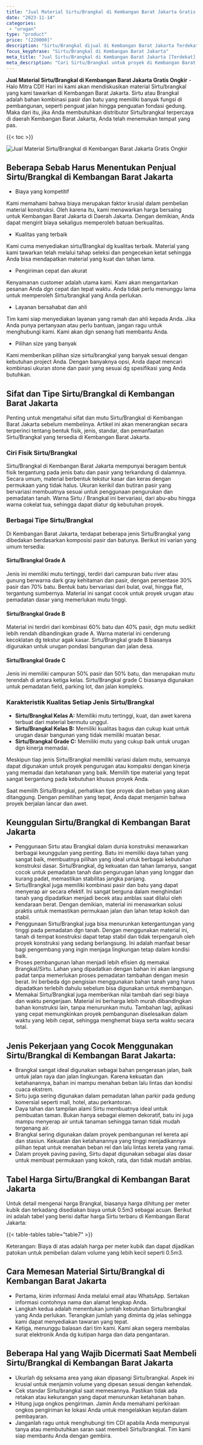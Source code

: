 ```yaml
---
title: "Jual Material Sirtu/Brangkal di Kembangan Barat Jakarta Gratis Ongkir"
date: "2023-11-14"
categories:
 - "urugan"
type: "product"
price: "[220000]"
description: "Sirtu/Brangkal dijual di Kembangan Barat Jakarta Terdekat. Sirtu/Brangkal ini sering dipakai dalam proyek konstruksi sebagai bahan urukan yang kokoh dan tahan lama. Kontak kami untuk mendapatkan informasi lebih lanjut."
focus_keyphrase: "Sirtu/Brangkal di Kembangan Barat Jakarta"
meta_title: "Jual Sirtu/Brangkal di Kembangan Barat Jakarta [Terdekat] - CDI"
meta_description: "Cari Sirtu/Brangkal untuk proyek di Kembangan Barat Jakarta? Kami memiliki Sirtu/Brangkal berkualitas untuk material pengurukan. Dapatkan penawaran terbaik sekarang."
---
```


**Jual Material Sirtu/Brangkal di Kembangan Barat Jakarta Gratis Ongkir** - Halo Mitra CDI! Hari ini kami akan mendiskusikan material Sirtu/brangkal yang kami tawarkan di Kembangan Barat Jakarta. Sirtu atau Brangkal adalah bahan kombinasi pasir dan batu yang memiliki banyak fungsi di pembangunan, seperti penguat jalan hingga penguatan fondasi gedung. Maka dari itu, jika Anda membutuhkan distributor Sirtu/brangkal terpercaya di daerah Kembangan Barat Jakarta, Anda telah menemukan tempat yang pas.

{{< toc >}}

![Jual Material Sirtu/Brangkal di Kembangan Barat Jakarta Gratis Ongkir](/images/urugan/sirtu-urug-23.jpg)

## Beberapa Sebab Harus Menentukan Penjual Sirtu/Brangkal di Kembangan Barat Jakarta

*   Biaya yang kompetitif

Kami memahami bahwa biaya merupakan faktor krusial dalam pembelian material konstruksi. Oleh karena itu, kami menawarkan harga bersaing untuk Kembangan Barat Jakarta di Daerah Jakarta. Dengan demikian, Anda dapat mengirit biaya sekaligus memperoleh batuan berkualitas.
*   Kualitas yang terbaik

Kami cuma menyediakan sirtu/Brangkal dg kualitas terbaik. Material yang kami tawarkan telah melalui tahap seleksi dan pengecekan ketat sehingga Anda bisa mendapatkan material yang kuat dan tahan lama.
*   Pengiriman cepat dan akurat

Kenyamanan customer adalah utama kami. Kami akan mengantarkan pesanan Anda dgn cepat dan tepat waktu. Anda tidak perlu menunggu lama untuk memperoleh Sirtu/brangkal yang Anda perlukan.
*   Layanan bersahabat dan ahli

Tim kami siap menyediakan layanan yang ramah dan ahli kepada Anda. Jika Anda punya pertanyaan atau perlu bantuan, jangan ragu untuk menghubungi kami. Kami akan dgn senang hati membantu Anda.
*   Pilihan size yang banyak

Kami memberikan pilihan size sirtu/brangkal yang banyak sesuai dengan kebutuhan project Anda. Dengan banyaknya opsi, Anda dapat mencari kombinasi ukuran stone dan pasir yang sesuai dg spesifikasi yang Anda butuhkan.

## Sifat dan Tipe Sirtu/Brangkal di Kembangan Barat Jakarta

Penting untuk mengetahui sifat dan mutu Sirtu/Brangkal di Kembangan Barat Jakarta sebelum membelinya. Artikel ini akan menerangkan secara terperinci tentang bentuk fisik, jenis, standar, dan pemanfaatan Sirtu/Brangkal yang tersedia di Kembangan Barat Jakarta.

### Ciri Fisik Sirtu/Brangkal

Sirtu/Brangkal di Kembangan Barat Jakarta mempunyai beragam bentuk fisik tergantung pada jenis batu dan pasir yang terkandung di dalamnya. Secara umum, material berbentuk tekstur kasar dan keras dengan permukaan yang tidak halus. Ukuran kerikil dan butiran pasir yang bervariasi membuatnya sesuai untuk penggunaan pengurukan dan pemadatan tanah. Warna Sirtu / Brangkal ini bervariasi, dari abu-abu hingga warna cokelat tua, sehingga dapat diatur dg kebutuhan proyek.

### Berbagai Tipe Sirtu/Brangkal

Di Kembangan Barat Jakarta, terdapat beberapa jenis Sirtu/Brangkal yang dibedakan berdasarkan komposisi pasir dan batunya. Berikut ini varian yang umum tersedia:

#### Sirtu/Brangkal Grade A

Jenis ini memiliki mutu tertinggi, terdiri dari campuran batu river atau gunung berwarna dark gray kehitaman dan pasir, dengan persentase 30% pasir dan 70% batu. Bentuk batu bervariasi dari bulat, oval, hingga flat, tergantung sumbernya. Material ini sangat cocok untuk proyek urugan atau pemadatan dasar yang memerlukan mutu tinggi.

#### Sirtu/Brangkal Grade B

Material ini terdiri dari kombinasi 60% batu dan 40% pasir, dgn mutu sedikit lebih rendah dibandingkan grade A. Warna material ini cenderung kecoklatan dg tekstur agak kasar. Sirtu/Brangkal grade B biasanya digunakan untuk urugan pondasi bangunan dan jalan desa.

#### Sirtu/Brangkal Grade C

Jenis ini memiliki campuran 50% pasir dan 50% batu, dan merupakan mutu terendah di antara ketiga kelas. Sirtu/Brangkal grade C biasanya digunakan untuk pemadatan field, parking lot, dan jalan kompleks.

### Karakteristik Kualitas Setiap Jenis Sirtu/Brangkal

*   **Sirtu/Brangkal Kelas A:** Memiliki mutu tertinggi, kuat, dan awet karena terbuat dari material bermutu unggul.
*   **Sirtu/Brangkal Kelas B:** Memiliki kualitas bagus dan cukup kuat untuk urugan dasar bangunan yang tidak memiliki muatan besar.
*   **Sirtu/Brangkal Grade C:** Memiliki mutu yang cukup baik untuk urugan dgn kinerja memadai.

Meskipun tiap jenis Sirtu/Brangkal memiliki variasi dalam mutu, semuanya dapat digunakan untuk proyek pengurugan atau kompaksi dengan kinerja yang memadai dan ketahanan yang baik. Memilih tipe material yang tepat sangat bergantung pada kebutuhan khusus proyek Anda.

Saat memilih Sirtu/Brangkal, perhatikan tipe proyek dan beban yang akan ditanggung. Dengan pemilihan yang tepat, Anda dapat menjamin bahwa proyek berjalan lancar dan awet.

## Keunggulan Sirtu/Brangkal di Kembangan Barat Jakarta

*   Penggunaan Sirtu atau Brangkal dalam dunia konstruksi menawarkan berbagai keunggulan yang penting. Batu ini memiliki daya tahan yang sangat baik, membuatnya pilihan yang ideal untuk berbagai kebutuhan konstruksi dasar. Sirtu/Brangkal, dg kekuatan dan tahan lamanya, sangat cocok untuk pemadatan tanah dan pengurugan lahan yang longgar dan kurang padat, memastikan stabilitas jangka panjang.
*   Sirtu/Brangkal juga memiliki kombinasi pasir dan batu yang dapat menyerap air secara efektif. Ini sangat berguna dalam menghindari tanah yang dipadatkan menjadi becek atau amblas saat dilalui oleh kendaraan berat. Dengan demikian, material ini menawarkan solusi praktis untuk memastikan permukaan jalan dan lahan tetap kokoh dan stabil.
*   Penggunaan Sirtu/Brangkal juga bisa menurunkan ketergantungan yang tinggi pada pemadatan dgn tanah. Dengan menggunakan material ini, tanah di tempat konstruksi dapat tetap stabil dan tidak terpengaruh oleh proyek konstruksi yang sedang berlangsung. Ini adalah manfaat besar bagi pengembang yang ingin menjaga lingkungan tetap dalam kondisi baik.
*   Proses pembangunan lahan menjadi lebih efisien dg memakai Brangkal/Sirtu. Lahan yang dipadatkan dengan bahan ini akan langsung padat tanpa memerlukan proses pemadatan tambahan dengan mesin berat. Ini berbeda dgn pengisian menggunakan bahan tanah yang harus dipadatkan terlebih dahulu sebelum bisa digunakan untuk membangun.
*   Memakai Sirtu/Brangkal juga memberikan nilai tambah dari segi biaya dan waktu pengerjaan. Material ini berharga lebih murah dibandingkan bahan konstruksi lain, tanpa menurunkan mutu. Tambahan lagi, aplikasi yang cepat memungkinkan proyek pembangunan diselesaikan dalam waktu yang lebih cepat, sehingga menghemat biaya serta waktu secara total.

## Jenis Pekerjaan yang Cocok Menggunakan Sirtu/Brangkal di Kembangan Barat Jakarta:

*   Brangkal sangat ideal digunakan sebagai bahan pengerasan jalan, baik untuk jalan raya dan jalan lingkungan. Karena kekuatan dan ketahanannya, bahan ini mampu menahan beban lalu lintas dan kondisi cuaca ekstrem.
*   Sirtu juga sering digunakan dalam pemadatan lahan parkir pada gedung komersial seperti mall, hotel, atau perkantoran.
*   Daya tahan dan tampilan alami Sirtu membuatnya ideal untuk pembuatan taman. Bukan hanya sebagai elemen dekoratif, batu ini juga mampu menyerap air untuk tanaman sehingga taman tidak mudah tergenang air.
*   Brangkal sering digunakan dalam proyek pembangunan rel kereta api dan stasiun. Kekuatan dan ketahanannya yang tinggi menjadikannya pilihan tepat untuk menahan beban rel dan lalu lintas kereta yang ramai.
*   Dalam proyek paving paving, Sirtu dapat digunakan sebagai alas dasar untuk membuat permukaan yang kokoh, rata, dan tidak mudah amblas.

## Tabel Harga Sirtu/Brangkal di Kembangan Barat Jakarta

Untuk detail mengenai harga Brangkal, biasanya harga dihitung per meter kubik dan terkadang disediakan biaya untuk 0.5m3 sebagai acuan. Berikut ini adalah tabel yang berisi daftar harga Sirtu terbaru di Kembangan Barat Jakarta:

{{< table-tables table="table7" >}}

Keterangan: Biaya di atas adalah harga per meter kubik dan dapat dijadikan patokan untuk pembelian dalam volume yang lebih kecil seperti 0.5m3.

## Cara Memesan Material Sirtu/Brangkal di Kembangan Barat Jakarta

*   Pertama, kirim informasi Anda melalui email atau WhatsApp. Sertakan informasi contohnya nama dan alamat lengkap Anda.
*   Langkah kedua adalah menentukan jumlah kebutuhan Sirtu/brangkal yang Anda perlukan. Terangkan jumlah yang diminta dg jelas sehingga kami dapat menyediakan tawaran yang tepat.
*   Ketiga, menunggu balasan dari tim kami. Kami akan segera membalas surat elektronik Anda dg kutipan harga dan data pengantaran.

## Beberapa Hal yang Wajib Dicermati Saat Membeli Sirtu/Brangkal di Kembangan Barat Jakarta

*   Ukurlah dg seksama area yang akan dipasangi Sirtu/brangkal. Aspek ini krusial untuk menjamin volume yang dipesan sesuai dengan kehendak.
*   Cek standar Sirtu/brangkal saat memesannya. Pastikan tidak ada retakan atau kekurangan yang dapat menurunkan ketahanan bahan.
*   Hitung juga ongkos pengiriman. Jamin Anda memahami perkiraan ongkos pengiriman ke lokasi Anda untuk mengelakkan kejutan dalam pembayaran.
*   Janganlah ragu untuk menghubungi tim CDI apabila Anda mempunyai tanya atau membutuhkan saran saat membeli Sirtu/brangkal. Tim kami siap membantu Anda dengan gembira.